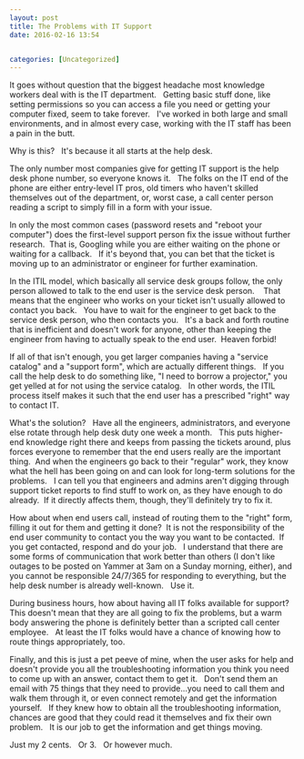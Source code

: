 ```yaml
---
layout: post
title: The Problems with IT Support
date: 2016-02-16 13:54


categories: [Uncategorized]
---
```

It goes without question that the biggest headache most knowledge workers deal with is the IT department.   Getting basic stuff done, like setting permissions so you can access a file you need or getting your computer fixed, seem to take forever.   I've worked in both large and small environments, and in almost every case, working with the IT staff has been a pain in the butt.

Why is this?   It's because it all starts at the help desk.

The only number most companies give for getting IT support is the help desk phone number, so everyone knows it.   The folks on the IT end of the phone are either entry-level IT pros, old timers who haven't skilled themselves out of the department, or, worst case, a call center person reading a script to simply fill in a form with your issue.

In only the most common cases (password resets and "reboot your computer") does the first-level support person fix the issue without further research.  That is, Googling while you are either waiting on the phone or waiting for a callback.   If it's beyond that, you can bet that the ticket is moving up to an administrator or engineer for further examination.

In the ITIL model, which basically all service desk groups follow, the only person allowed to talk to the end user is the service desk person.    That means that the engineer who works on your ticket isn't usually allowed to contact you back.   You have to wait for the engineer to get back to the service desk person, who then contacts you.   It's a back and forth routine that is inefficient and doesn't work for anyone, other than keeping the engineer from having to actually speak to the end user.  Heaven forbid!

If all of that isn't enough, you get larger companies having a "service catalog" and a "support form", which are actually different things.   If you call the help desk to do something like, "I need to borrow a projector," you get yelled at for not using the service catalog.   In other words, the ITIL process itself makes it such that the end user has a prescribed "right" way to contact IT.

What's the solution?   Have all the engineers, administrators, and everyone else rotate through help desk duty one week a month.   This puts higher-end knowledge right there and keeps from passing the tickets around, plus forces everyone to remember that the end users really are the important thing.  And when the engineers go back to their "regular" work, they know what the hell has been going on and can look for long-term solutions for the problems.   I can tell you that engineers and admins aren't digging through support ticket reports to find stuff to work on, as they have enough to do already.  If it directly affects them, though, they'll definitely try to fix it.

How about when end users call, instead of routing them to the "right" form, filling it out for them and getting it done?  It is not the responsibility of the end user community to contact you the way you want to be contacted.  If you get contacted, respond and do your job.   I understand that there are some forms of communication that work better than others (I don't like outages to be posted on Yammer at 3am on a Sunday morning, either), and you cannot be responsible 24/7/365 for responding to everything, but the help desk number is already well-known.   Use it.

During business hours, how about having all IT folks available for support?   This doesn't mean that they are all going to fix the problems, but a warm body answering the phone is definitely better than a scripted call center employee.   At least the IT folks would have a chance of knowing how to route things appropriately, too.

Finally, and this is just a pet peeve of mine, when the user asks for help and doesn't provide you all the troubleshooting information you think you need to come up with an answer, contact them to get it.   Don't send them an email with 75 things that they need to provide...you need to call them and walk them through it, or even connect remotely and get the information yourself.   If they knew how to obtain all the troubleshooting information, chances are good that they could read it themselves and fix their own problem.   It is our job to get the information and get things moving.

Just my 2 cents.   Or 3.   Or however much.

&nbsp;

